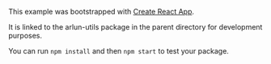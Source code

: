 This example was bootstrapped with [Create React App](https://github.com/facebook/create-react-app).

It is linked to the arlun-utils package in the parent directory for development purposes.

You can run `npm install` and then `npm start` to test your package.
